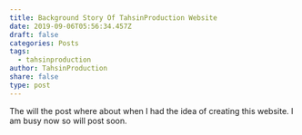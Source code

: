 ```yaml
---
title: Background Story Of TahsinProduction Website
date: 2019-09-06T05:56:34.457Z
draft: false
categories: Posts
tags:
  - tahsinproduction
author: TahsinProduction
share: false
type: post
---
```

The will the post where about when I had the idea of creating this website. I am busy now so will post soon.
